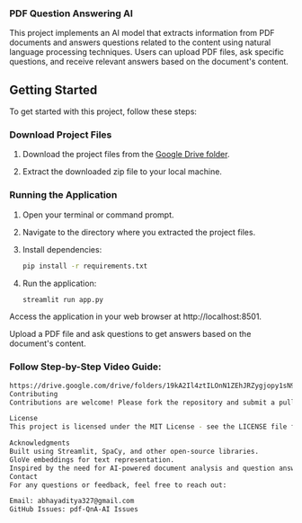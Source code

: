 ### PDF Question Answering AI

This project implements an AI model that extracts information from PDF documents and answers questions related to the content using natural language processing techniques. Users can upload PDF files, ask specific questions, and receive relevant answers based on the document's content.

## Getting Started

To get started with this project, follow these steps:

### Download Project Files

1. Download the project files from the [Google Drive folder](https://drive.google.com/drive/folders/19kA2Il4ztILOnN1ZEhJRZygjopy1sN9v?usp=drive_link).
   
2. Extract the downloaded zip file to your local machine.

### Running the Application

1. Open your terminal or command prompt.

2. Navigate to the directory where you extracted the project files.

3. Install dependencies:
   ```bash
   pip install -r requirements.txt
4. Run the application:
   ```bash
   streamlit run app.py

Access the application in your web browser at http://localhost:8501.

Upload a PDF file and ask questions to get answers based on the document's content.

### Follow Step-by-Step Video Guide:
  ```bash
  https://drive.google.com/drive/folders/19kA2Il4ztILOnN1ZEhJRZygjopy1sN9v?usp=drive_link
Contributing
Contributions are welcome! Please fork the repository and submit a pull request with your changes. For major updates, please open an issue first to discuss potential changes.

License
This project is licensed under the MIT License - see the LICENSE file for details.

Acknowledgments
Built using Streamlit, SpaCy, and other open-source libraries.
GloVe embeddings for text representation.
Inspired by the need for AI-powered document analysis and question answering.
Contact
For any questions or feedback, feel free to reach out:

Email: abhayaditya327@gmail.com
GitHub Issues: pdf-QnA-AI Issues
